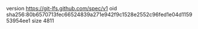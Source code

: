 version https://git-lfs.github.com/spec/v1
oid sha256:80b6570713fec66524839a271e942f9c1528e2552c96fed1e04d115953954ee1
size 4811
